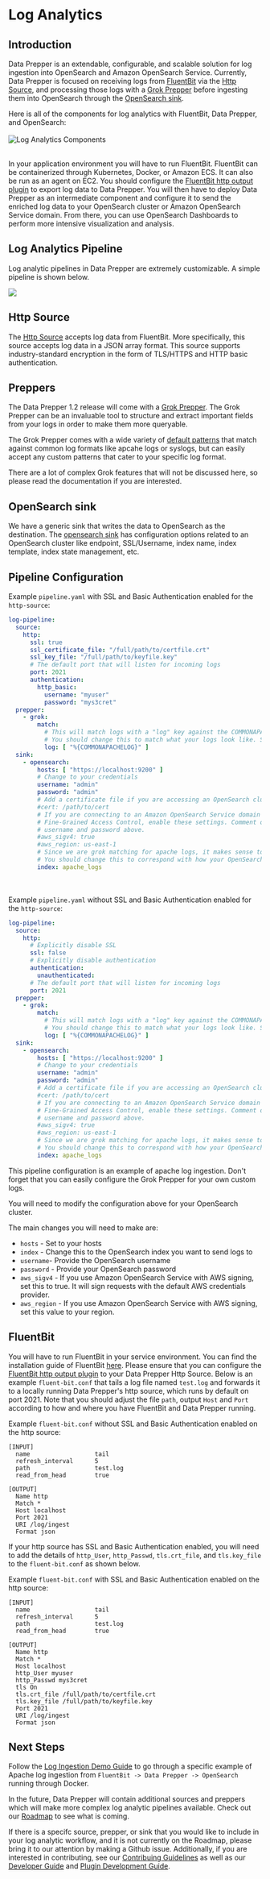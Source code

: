 # Log Analytics

## Introduction

Data Prepper is an extendable, configurable, and scalable solution for log ingestion into OpenSearch and Amazon OpenSearch Service.
Currently, Data Prepper is focused on receiving logs from [FluentBit](https://fluentbit.io/) via the 
[Http Source](https://github.com/opensearch-project/data-prepper/blob/main/data-prepper-plugins/http-source/README.md), and processing those logs with a [Grok Prepper](https://github.com/opensearch-project/data-prepper/blob/main/data-prepper-plugins/grok-prepper/README.md) before ingesting them into OpenSearch through the [OpenSearch sink](https://github.com/opensearch-project/data-prepper/blob/main/data-prepper-plugins/opensearch/README.md).

Here is all of the components for log analytics with FluentBit, Data Prepper, and OpenSearch:
<br />
<br />
![Log Analytics Components](images/LogAnalyticsComponents.png)
<br />
<br />

In your application environment you will have to run FluentBit.
FluentBit can be containerized through Kubernetes, Docker, or Amazon ECS.
It can also be run as an agent on EC2.
You should configure the [FluentBit http output plugin](https://docs.fluentbit.io/manual/pipeline/outputs/http) to export log data to Data Prepper.
You will then have to deploy Data Prepper as an intermediate component and configure it to send
the enriched log data to your OpenSearch cluster or Amazon OpenSearch Service domain. From there, you can
use OpenSearch Dashboards to perform more intensive visualization and analysis.

## Log Analytics Pipeline

Log analytic pipelines in Data Prepper are extremely customizable. A simple pipeline is shown below.

![](images/Log_Ingestion_FluentBit_DataPrepper_OpenSearch.jpg)

## Http Source

The [Http Source](https://github.com/opensearch-project/data-prepper/blob/main/data-prepper-plugins/http-source/README.md) accepts log data from FluentBit. 
More specifically, this source accepts log data in a JSON array format. 
This source supports industry-standard encryption in the form of TLS/HTTPS and HTTP basic authentication.

## Preppers

The Data Prepper 1.2 release will come with a [Grok Prepper](https://github.com/opensearch-project/data-prepper/blob/main/data-prepper-plugins/grok-prepper/README.md).
The Grok Prepper can be an invaluable tool to structure and extract important fields from your logs in order to make them more queryable.

The Grok Prepper comes with a wide variety of [default patterns](https://github.com/thekrakken/java-grok/blob/master/src/main/resources/patterns/patterns) that match against common log formats like apcahe logs or syslogs, 
but can easily accept any custom patterns that cater to your specific log format.

There are a lot of complex Grok features that will not be discussed here, so please read the documentation if you are interested.

## OpenSearch sink

We have a generic sink that writes the data to OpenSearch as the destination. The [opensearch sink](https://github.com/opensearch-project/data-prepper/blob/main/data-prepper-plugins/opensearch/README.md) has configuration options related to an OpenSearch cluster like endpoint, SSL/Username, index name, index template, index state management, etc.

## Pipeline Configuration

Example `pipeline.yaml` with SSL and Basic Authentication enabled for the `http-source`:


```yaml
log-pipeline:
  source:
    http:
      ssl: true
      ssl_certificate_file: "/full/path/to/certfile.crt"
      ssl_key_file: "/full/path/to/keyfile.key"
      # The default port that will listen for incoming logs
      port: 2021
      authentication:
        http_basic:
          username: "myuser"
          password: "mys3cret"
  prepper:
    - grok:
        match:
          # This will match logs with a "log" key against the COMMONAPACHELOG pattern (ex: { "log": "actual apache log..." } )
          # You should change this to match what your logs look like. See the grok documenation to get started.
          log: [ "%{COMMONAPACHELOG}" ]
  sink:
    - opensearch:
        hosts: [ "https://localhost:9200" ]
        # Change to your credentials
        username: "admin"
        password: "admin"
        # Add a certificate file if you are accessing an OpenSearch cluster with a self-signed certificate  
        #cert: /path/to/cert
        # If you are connecting to an Amazon OpenSearch Service domain without
        # Fine-Grained Access Control, enable these settings. Comment out the
        # username and password above.
        #aws_sigv4: true
        #aws_region: us-east-1
        # Since we are grok matching for apache logs, it makes sense to send them to an OpenSearch index named apache_logs.
        # You should change this to correspond with how your OpenSearch indices are set up.
        index: apache_logs
```
<br></br>
Example `pipeline.yaml` without SSL and Basic Authentication enabled for the `http-source`:

```yaml
log-pipeline:
  source:
    http:
      # Explicitly disable SSL
      ssl: false
      # Explicitly disable authentication
      authentication:
        unauthenticated:
      # The default port that will listen for incoming logs
      port: 2021
  prepper:
    - grok:
        match:
          # This will match logs with a "log" key against the COMMONAPACHELOG pattern (ex: { "log": "actual apache log..." } )
          # You should change this to match what your logs look like. See the grok documenation to get started.
          log: [ "%{COMMONAPACHELOG}" ]
  sink:
    - opensearch:
        hosts: [ "https://localhost:9200" ]
        # Change to your credentials
        username: "admin"
        password: "admin"
        # Add a certificate file if you are accessing an OpenSearch cluster with a self-signed certificate  
        #cert: /path/to/cert
        # If you are connecting to an Amazon OpenSearch Service domain without
        # Fine-Grained Access Control, enable these settings. Comment out the
        # username and password above.
        #aws_sigv4: true
        #aws_region: us-east-1
        # Since we are grok matching for apache logs, it makes sense to send them to an OpenSearch index named apache_logs.
        # You should change this to correspond with how your OpenSearch indices are set up.
        index: apache_logs
```

This pipeline configuration is an example of apache log ingestion. Don't forget that you can easily configure the Grok Prepper for your own custom logs.

You will need to modify the configuration above for your OpenSearch cluster.

The main changes you will need to make are:

* `hosts` - Set to your hosts
* `index` - Change this to the OpenSearch index you want to send logs to
* `username`- Provide the OpenSearch username
* `password` - Provide your OpenSearch password
* `aws_sigv4` - If you use Amazon OpenSearch Service with AWS signing, set this to true. It will sign requests with the default AWS credentials provider.
* `aws_region` - If you use Amazon OpenSearch Service with AWS signing, set this value to your region.
## FluentBit

You will have to run FluentBit in your service environment. You can find the installation guide of FluentBit [here](https://docs.fluentbit.io/manual/installation/getting-started-with-fluent-bit).
Please ensure that you can configure the [FluentBit http output plugin](https://docs.fluentbit.io/manual/pipeline/outputs/http) to your Data Prepper Http Source. Below is an example `fluent-bit.conf` that tails a log file named `test.log` and forwards it to a locally running Data Prepper's http source, which runs 
by default on port 2021. Note that you should adjust the file `path`, output `Host` and `Port` according to how and where you have FluentBit and Data Prepper running.

Example `fluent-bit.conf` without SSL and Basic Authentication enabled on the http source:

```
[INPUT]
  name                  tail
  refresh_interval      5
  path                  test.log
  read_from_head        true

[OUTPUT]
  Name http
  Match *
  Host localhost
  Port 2021
  URI /log/ingest
  Format json
```

If your http source has SSL and Basic Authentication enabled, you will need to add the details 
of `http_User`, `http_Passwd`, `tls.crt_file`, and `tls.key_file` to the `fluent-bit.conf` as shown below.

Example `fluent-bit.conf` with SSL and Basic Authentication enabled on the http source:

```
[INPUT]
  name                  tail
  refresh_interval      5
  path                  test.log
  read_from_head        true

[OUTPUT]
  Name http
  Match *
  Host localhost
  http_User myuser
  http_Passwd mys3cret
  tls On
  tls.crt_file /full/path/to/certfile.crt
  tls.key_file /full/path/to/keyfile.key
  Port 2021
  URI /log/ingest
  Format json
```

## Next Steps

Follow the [Log Ingestion Demo Guide](../examples/log-ingestion/log_ingestion_demo_guide.md) to go through a specific example of Apache log ingestion from `FluentBit -> Data Prepper -> OpenSearch` running through Docker.

In the future, Data Prepper will contain additional sources and preppers which will make more complex log analytic pipelines available. Check out our [Roadmap](https://github.com/opensearch-project/data-prepper/projects/1) to see what is coming.  

If there is a specifc source, prepper, or sink that you would like to include in your log analytic workflow, and it is not currently on the Roadmap, please bring it to our attention by making a Github issue. Additionally, if you
are interested in contributing, see our [Contribuing Guidelines](../CONTRIBUTING.md) as well as our [Developer Guide](developer_guide.md) and [Plugin Development Guide](plugin_development.md).